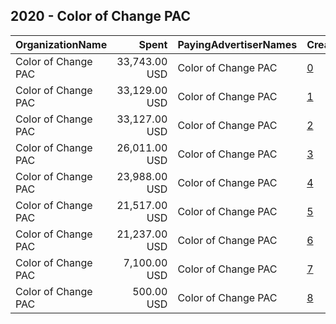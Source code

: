## 2020 - Color of Change PAC 
|OrganizationName|Spent|PayingAdvertiserNames|CreativeUrls|Impressions|Genders|AgeBrackets|CountryCodes|BillingAddresses|CandidateBallotInformation|
|:---|---:|:---|:---|---:|:---|:---|:---|:---|:---|
|Color of Change PAC|33,743.00 USD|Color of Change PAC|[0](https://www.snap.com/political-ads/asset/3a145757546396ee365583cac9a62fa84dd15cd4a97fd1b06c89d411daca6691?mediaType=mp4)|9,883,322||18-40|united states|"1714 Franklin St,Oakland,94612,US"||
|Color of Change PAC|33,129.00 USD|Color of Change PAC|[1](https://www.snap.com/political-ads/asset/2228199763d33be7394d470087b703014546b08ccf0ea7b95c6db07ed5fbf82d?mediaType=mp4)|9,732,160||18-40|united states|"1714 Franklin St,Oakland,94612,US"||
|Color of Change PAC|33,127.00 USD|Color of Change PAC|[2](https://www.snap.com/political-ads/asset/1c3cc800f005e18a173514dbba171837079522f79a96885b8e909ba6098432a4?mediaType=mp4)|9,701,593||18-40|united states|"1714 Franklin St,Oakland,94612,US"||
|Color of Change PAC|26,011.00 USD|Color of Change PAC|[3](https://www.snap.com/political-ads/asset/b296a70f4f84df98a04abde32365150bb2cd3f0d30e2c07e033a75d67df340f7?mediaType=jpg)|10,066,794||18-40|united states|"1714 Franklin St,Oakland,94612,US"||
|Color of Change PAC|23,988.00 USD|Color of Change PAC|[4](https://www.snap.com/political-ads/asset/1b32dbdbab823b9286ce84afa7534be40930e298b77b527df6d628b5501b5aca?mediaType=jpg)|9,276,273||18-40|united states|"1714 Franklin St,Oakland,94612,US"||
|Color of Change PAC|21,517.00 USD|Color of Change PAC|[5](https://www.snap.com/political-ads/asset/41c4fff5cfb7fa3162d58ebcf68ff865120e350963749e123fcf94991f71ea95?mediaType=png)|3,087,042||18-40|united states|"1714 Franklin St,Oakland,94612,US"||
|Color of Change PAC|21,237.00 USD|Color of Change PAC|[6](https://www.snap.com/political-ads/asset/ec24595c7802f26e9bf055178aaf414a6be5473273d28ef4dc072b1047b34dbc?mediaType=png)|5,329,934||18-40|united states|"1714 Franklin St,Oakland,94612,US"||
|Color of Change PAC|7,100.00 USD|Color of Change PAC|[7](https://www.snap.com/political-ads/asset/68cd14179023952ce3978c505ab6e7fddfc0bc2089b8fdfbdce7816011c1ada3?mediaType=mp4)|3,422,143||18+|united states|"1714 Franklin St,Oakland,94612,US"||
|Color of Change PAC|500.00 USD|Color of Change PAC|[8](https://www.snap.com/political-ads/asset/68cd14179023952ce3978c505ab6e7fddfc0bc2089b8fdfbdce7816011c1ada3?mediaType=mp4)|326,149|||united states|"1714 Franklin St,Oakland,94612,US"||
